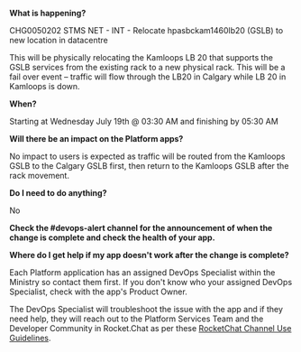 
**What is happening?**

CHG0050202 STMS NET - INT - Relocate hpasbckam1460lb20 (GSLB) to new location in datacentre

This will be physically relocating the Kamloops LB 20 that supports the GSLB services from the existing rack to a new physical rack. This will be a fail over event – traffic will flow through the LB20 in Calgary while LB 20 in Kamloops is down.

**When?**

Starting at Wednesday July 19th @ 03:30 AM and finishing by 05:30 AM

**Will there be an impact on the Platform apps?**

No impact to users is expected as traffic will be routed from the Kamloops GSLB to the Calgary GSLB first, then return to the Kamloops GSLB after the rack movement.

**Do I need to do anything?**

No

**Check the #devops-alert channel for the announcement of when the change is complete and check the health of your app.**

**Where do I get help if my app doesn't work after the change is complete?**

Each Platform application has an assigned DevOps Specialist within the Ministry so contact them first. If you don't know who your assigned DevOps Specialist, check with the app's Product Owner.

The DevOps Specialist will troubleshoot the issue with the app and if they need help, they will reach out to the Platform Services Team and the Developer Community in Rocket.Chat as per these [RocketChat Channel Use Guidelines](
https://developer.gov.bc.ca/Getting-human-support-for-issues-not-covered-by-devops-requests).
